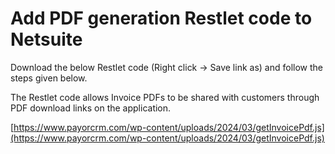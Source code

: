 # Add PDF generation Restlet code to Netsuite

Download the below Restlet code (Right click -> Save link as) and follow the steps given below.&#x20;

The Restlet code allows Invoice PDFs to be shared with customers through PDF download links on the application.

[https://www.payorcrm.com/wp-content/uploads/2024/03/getInvoicePdf.js](https://www.payorcrm.com/wp-content/uploads/2024/03/getInvoicePdf.js)

<figure><img src="../../.gitbook/assets/_D__pcm_payme_Help20suite20to20invoice%20pdf.html.png" alt=""><figcaption></figcaption></figure>
